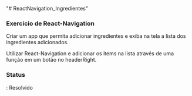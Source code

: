 "# ReactNavigation_Ingredientes" 

<h3>Exercício de React-Navigation</h3>

Criar um app que permita adicionar ingredientes e exiba na tela a lista dos ingredientes adicionados.

Utilizar React-Navigation e adicionar os items na lista através de uma função em um botão no headerRight.


<h3>Status</h3>: Resolvido






